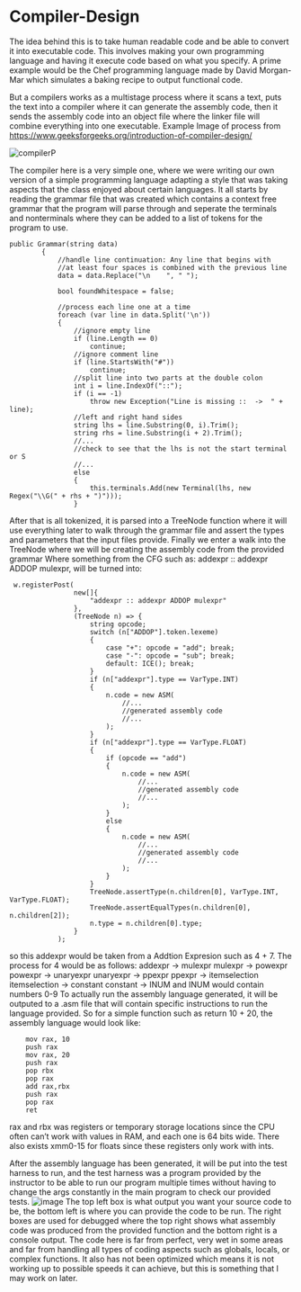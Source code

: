 # Compiler-Design
The idea behind this is to take human readable code and be able to convert it into executable code. This involves making your own programming language and having it execute code based on what you specify. A prime example would be the Chef programming language made by David Morgan-Mar which simulates a baking recipe to output functional code.

But a compilers works as a multistage process where it scans a text, puts the text into a compiler where it can generate the assembly code, then it sends the assembly code into an object file where the linker file will combine everything into one executable. Example Image of process from https://www.geeksforgeeks.org/introduction-of-compiler-design/

![compilerP](https://user-images.githubusercontent.com/59978662/236352445-3b728568-fcbb-4c6d-b11a-25050cc9cdf1.jpg)


The compiler here is a very simple one, where we were writing our own version of a simple programming language adapting a style that was taking aspects that the class enjoyed about certain languages. It all starts by reading the grammar file that was created which contains a context free grammar that the program will parse through and seperate the terminals and nonterminals where they can be added to a list of tokens for the program to use.
```
public Grammar(string data)
        {
            //handle line continuation: Any line that begins with
            //at least four spaces is combined with the previous line
            data = data.Replace("\n    ", " ");

            bool foundWhitespace = false;

            //process each line one at a time
            foreach (var line in data.Split('\n'))
            {
                //ignore empty line
                if (line.Length == 0)
                    continue;
                //ignore comment line
                if (line.StartsWith("#"))
                    continue;
                //split line into two parts at the double colon
                int i = line.IndexOf("::");
                if (i == -1)
                    throw new Exception("Line is missing ::  ->  " + line);
                //left and right hand sides
                string lhs = line.Substring(0, i).Trim();
                string rhs = line.Substring(i + 2).Trim();
                //...
                //check to see that the lhs is not the start terminal or S
                //...                
                else
                {
                    this.terminals.Add(new Terminal(lhs, new Regex("\\G(" + rhs + ")")));
                }
```
After that is all tokenized, it is parsed into a TreeNode function where it will use everything later to walk through the grammar file and assert the types and parameters that the input files provide.
Finally we enter a walk into the TreeNode where we will be creating the assembly code from the provided grammar
Where something from the CFG such as: addexpr :: addexpr ADDOP mulexpr,
will be turned into:
```
 w.registerPost(
                new[]{
                    "addexpr :: addexpr ADDOP mulexpr"
                },
                (TreeNode n) => {
                    string opcode;
                    switch (n["ADDOP"].token.lexeme)
                    {
                        case "+": opcode = "add"; break;
                        case "-": opcode = "sub"; break;
                        default: ICE(); break;
                    }
                    if (n["addexpr"].type == VarType.INT)
                    {
                        n.code = new ASM(
                            //...
                            //generated assembly code
                            //...
                        );
                    }
                    if (n["addexpr"].type == VarType.FLOAT)
                    {
                        if (opcode == "add")
                        {
                            n.code = new ASM(
                                //...
                                //generated assembly code
                                //...
                            );
                        }
                        else
                        {
                            n.code = new ASM(
                                //...
                                //generated assembly code
                                //...
                            );
                        }
                    }
                    TreeNode.assertType(n.children[0], VarType.INT, VarType.FLOAT);
                    TreeNode.assertEqualTypes(n.children[0], n.children[2]);
                    n.type = n.children[0].type;
                }
            );
```
so this addexpr would be taken from a Addtion Expresion such as 4 + 7.
The process for 4 would be as follows:
addexpr -> mulexpr 
mulexpr -> powexpr
powexpr -> unaryexpr
unaryexpr -> ppexpr
ppexpr -> itemselection
itemselection -> constant
constant -> INUM
and INUM would contain numbers 0-9
To actually run the assembly language generated, it will be outputed to a .asm file that will contain specific instructions to run the language provided.
So for a simple function such as
return 10 + 20, the assembly language would look like:
```
    mov rax, 10                                
    push rax
    mov rax, 20                                     
    push rax
    pop rbx                                           
    pop rax                                        
    add rax,rbx
    push rax
    pop rax                                              
    ret
```
rax and rbx was registers or temporary storage locations since the CPU often can’t work with values in RAM, and each one is 64 bits wide. There also exists xmm0-15 for floats since these registers only work with ints.

After the assembly language has been generated, it will be put into the test harness to run, and the test harness was a program provided by the instructor to be able to run our program multiple times without having to change the args constantly in the main program to check our provided tests.
![image](https://user-images.githubusercontent.com/59978662/236357983-cf871b5f-b2d2-4307-8e48-54bf2bd6d89f.png)
The top left box is what output you want your source code to be, the bottom left is where you can provide the code to be run. The right boxes are used for debugged where the top right shows what assembly code was produced from the provided function and the bottom right is a console output.
The code here is far from perfect, very wet in some areas and far from handling all types of coding aspects such as globals, locals, or complex functions. It also has not been optimized which means it is not working up to possible speeds it can achieve, but this is something that I may work on later.
